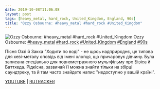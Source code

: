 ```yaml
---
date: 2019-10-08T11:06:08
layout: post
tags: [heavy_metal, hard_rock, United_Kingdom, England, 90s]
title: "Ozzy Osbourne: #heavy_metal #hard_rock #United_Kingdom"
---
```

![Ozzy Osbourne: #heavy_metal #hard_rock #United_Kingdom](https://res.cloudinary.com/vast-space-unexplored/image/upload/photos/photo_757_08-10-2019_11-06-08.jpg)
Ozzy Osbourne: [#heavy_metal](/tags/#heavy_metal) [#hard_rock](/tags/#hard_rock) [#United_Kingdom](/tags/#United_Kingdom) [#England](/tags/#England) [#90s](/tags/#90s)

Пісня Оззі й Закка &quot;Ходити по воді&quot; - не щось надприроднє, це типова для хеві-металу оповідь від імені хлопця, що причаровує дівчину. Була записана спеціально для повнометражного мультфільму про Бівіса й Баттхеда. Рідкісна, зазвичай її можна знайти тільки на збірці саундтреку, та й там часто знайдете напис &quot;недоступно у вашій країні&quot;.

[YOUTUBE](https://www.youtube.com/playlist?list=PLqY8TCyITk72sq_WaYi00Q2GkXWGsLFAZ) \| [RUTRACKER](https://rutracker.org/forum/viewtopic.php?t=5342440)